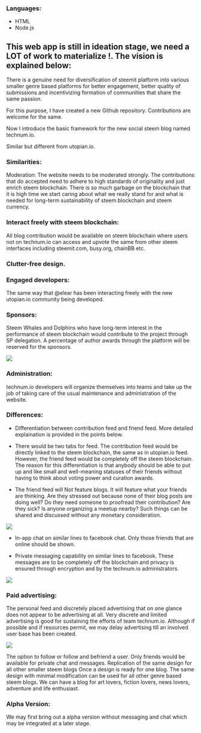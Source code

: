 ### Languages:
* HTML
* Node.js
## This web app is still in ideation stage, we need a LOT of work to materialize !. The vision is explained below:

There is a genuine need for diversification of steemit platform into various smaller genre based platforms for better engagement, better quality of submissions and incentivizing formation of communities that share the same passion.

For this purpose, I have created a new Github repository. Contributions are welcome for the same.

Now I introduce the basic framework for the new social steem blog named technum.io.

Similar but different from utopian.io.

### Similarities:
Moderation: The website needs to be moderated strongly. The contributions that do accepted need to adhere to high standards of originality and just enrich steem blockchain. There is so much garbage on the blockchain that it is high time we start caring about what we really stand for and what is needed for long-term sustainability of steem blockchain and steem currency.


### Interact freely with steem blockchain: 
All blog contribution would be available on steem blockchain where users not on technum.io can access and upvote the same from other steem interfaces including steemit.com, busy.org, chainBB etc.

### Clutter-free design.

### Engaged developers: 
The same way that @elear has been interacting freely with the new utopian.io community being developed.

### Sponsors: 
Steem Whales and Dolphins who have long-term interest in the performance of steem blockchain would contribute to the project through SP delegation. A percentage of author awards through the platform will be reserved for the sponsors.

![](https://steemitimages.com/0x0/https://res.cloudinary.com/hpiynhbhq/image/upload/v1508995504/cr69kop9boprfx2hxfxd.png)

### Administration: 
technum.io developers will organize themselves into teams and take up the job of taking care of the usual maintenance and administration of the website.
### Differences:
* Differentiation between contribution feed and friend feed. More detailed explaination is provided in the points below.

* There would be two tabs for feed. The contribution feed would be directly linked to the steem blockchain, the same as in utopian.io feed. However, the friend feed would be completely off the steem blockchain. The reason for this differentiation is that anybody should be able to put up and like small and well-meaning statuses of their friends without having to think about voting power and curation awards.

* The friend feed will Not feature blogs. It will feature what your friends are thinking. Are they stressed out because none of their blog posts are doing well? Do they need someone to proofread their contribution? Are they sick? Is anyone organizing a meetup nearby? Such things can be shared and discussed without any monetary consideration.

![](https://steemitimages.com/0x0/https://res.cloudinary.com/hpiynhbhq/image/upload/v1508995608/vif50gxcpbaqgrxfpv2b.png)

* In-app chat on similar lines to facebook chat. Only those friends that are online should be shown.

* Private messaging capability on similar lines to facebook. These messages are to be completely off the blockchain and privacy is ensured through encryption and by the technum.io administrators.

![](https://steemitimages.com/0x0/https://res.cloudinary.com/hpiynhbhq/image/upload/v1508995824/cap1nrpvbxas9tyinjlm.png)

### Paid advertising: 
The personal feed and discretely placed advertising that on one glance does not appear to be advertising at all. Very discrete and limited advertising is good for sustaining the efforts of team technum.io. Although if possible and if resources permit, we may delay advertising till an involved user base has been created.

![](https://steemitimages.com/0x0/https://res.cloudinary.com/hpiynhbhq/image/upload/v1508995877/xq8d0fmj3dcaujvruefh.png)

The option to follow or follow and befriend a user. Only friends would be available for private chat and messages.
Replication of the same design for all other smaller steem blogs
Once a design is ready for one blog. The same design with minimal modification can be used for all other genre based steem blogs. We can have a blog for art lovers, fiction lovers, news lovers, adventure and life enthusiast.

### Alpha Version:
We may first bring out a alpha version without messaging and chat which may be integrated at a later stage.
